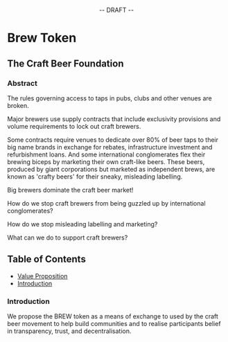 <p align="center">
-- DRAFT --
</p>

<p align="center">
  <h1>Brew Token</h1>
</p>

<p align="center">
<h2>The Craft Beer Foundation</h2>
</p>

<p align="center">
<h3>Abstract</h3>
</p>

The rules governing access to taps in pubs, clubs and other venues are broken. 

Major brewers use supply contracts that include exclusivity provisions and volume requirements to lock out craft brewers.

Some contracts require venues to dedicate over 80% of beer taps to their big name brands in exchange for rebates,
infrastructure investment and refurbishment loans. And some international conglomerates flex their brewing biceps by 
marketing their own craft-like beers. These beers, produced by giant corporations but marketed as independent brews, 
are known as 'crafty beers' for their sneaky, misleading labelling.

Big brewers dominate the craft beer market!

How do we stop craft brewers from being guzzled up by international conglomerates? 

How do we stop misleading labelling and marketing? 

What can we do to support craft brewers?

## Table of Contents

* [Value Proposition](#value-proposition)
* [Introduction](#introduction)

### Introduction

We propose the BREW token as a means of exchange to used by the craft beer movement to help build communities and to
realise participants belief in transparency, trust, and decentralisation.

